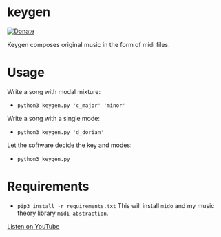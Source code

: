 # keygen 
[![Donate](https://img.shields.io/badge/Donate-PayPal-green.svg)](https://www.paypal.me/cyberrumor)

Keygen composes original music in the form of midi files.

# Usage
Write a song with modal mixture:

- `python3 keygen.py 'c_major' 'minor'`

Write a song with a single mode:

- `python3 keygen.py 'd_dorian'`

Let the software decide the key and modes:

- `python3 keygen.py`


# Requirements
- `pip3 install -r requirements.txt`
This will install `mido` and my music theory library `midi-abstraction`.



[Listen on YouTube](https://youtube.com/playlist?list=PLga7ghRRjd7JDKeb3WpCMyalVHA7uLpps)
